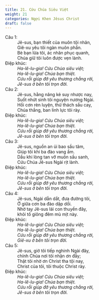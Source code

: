 ```yaml
---
title: 21. Cứu Chúa Siêu Việt
weight: 21
categories: Ngợi Khen Jêsus Christ
draft: false
---
```

<dl><dt>Câu 1:</dt><dd data-verse="1">Jê-sus, bạn thiết của muôn tội nhân, <br/>Giê-xu yêu tôi ngàn muôn phần. <br/>Bè bạn lừa tôi, ác nhân phục quanh, <br/>Chúa giữ tôi luôn được vẹn lành. </dd><dt>Điệp khúc:</dt><dd data-chorus="1"><em>Ha-lê-lu-gia! Cứu Chúa siêu việt; <br/>Ha-lê-lu-gia! Chúa bạn thiệt. <br/>Cứu rỗi giúp đỡ yêu thương chẳng rời, <br/>Jê-sus ở bên tôi trọn đời. </em></dd><dt>Câu 2:</dt><dd data-verse="2">Jê-sus, hằng nâng kẻ suy nhược nay, <br/>Suốt nhứt sinh tôi nguyện nương Ngài. <br/>Hồi cơn rèn luyện, thử thách sầu cay, <br/>Chúa thắng, ban linh lực tôi rày. </dd><dt>Điệp khúc:</dt><dd data-chorus="1"><em>Ha-lê-lu-gia! Cứu Chúa siêu việt; <br/>Ha-lê-lu-gia! Chúa bạn thiệt. <br/>Cứu rỗi giúp đỡ yêu thương chẳng rời, <br/>Jê-sus ở bên tôi trọn đời. </em></dd><dt>Câu 3:</dt><dd data-verse="3">Jê-sus, nguồn an ủi bao sầu tâm, <br/>Giúp tôi khi ba đào vang ầm. <br/>Dầu khi lòng tan vỡ muôn sầu sanh, <br/>Cứu Chúa Jê-sus Ngài rịt lành. </dd><dt>Điệp khúc:</dt><dd data-chorus="1"><em>Ha-lê-lu-gia! Cứu Chúa siêu việt; <br/>Ha-lê-lu-gia! Chúa bạn thiệt. <br/>Cứu rỗi giúp đỡ yêu thương chẳng rời, <br/>Jê-sus ở bên tôi trọn đời. </em></dd><dt>Câu 4:</dt><dd data-verse="4">Jê-sus, Ngài dẫn dắt, đưa đường tôi, <br/>Ở giữa cơn ba đào dập dồi. <br/>Nhờ tay Jê-sus lái con thuyền đây, <br/>khỏi tố giông đêm mù mịt này. </dd><dt>Điệp khúc:</dt><dd data-chorus="1"><em>Ha-lê-lu-gia! Cứu Chúa siêu việt; <br/>Ha-lê-lu-gia! Chúa bạn thiệt. <br/>Cứu rỗi giúp đỡ yêu thương chẳng rời, <br/>Giê-xu ở bên tôi trọn đời. </em></dd><dt>Câu 5:</dt><dd data-verse="5">Jê-sus, giờ tôi tiếp nghinh Ngài đây, <br/>chính Chúa nơi tôi nhận ơn đầy; <br/>Thật tôi nhờ ơn Christ tha tội nay, <br/>Christ của tôi, tôi thuộc Christ rày. </dd><dt>Điệp khúc:</dt><dd data-chorus="1"><em>Ha-lê-lu-gia! Cứu Chúa siêu việt; <br/>Ha-lê-lu-gia! Chúa bạn thiệt. <br/>Cứu rỗi giúp đỡ yêu thương chẳng rời, <br/>Jê-sus ở bên tôi trọn đời. </em></dd></dl>
